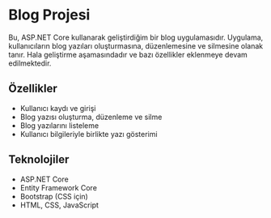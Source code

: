 # Blog Projesi

Bu, ASP.NET Core kullanarak geliştirdiğim bir blog uygulamasıdır. Uygulama, kullanıcıların blog yazıları oluşturmasına, düzenlemesine ve silmesine olanak tanır. Hala geliştirme aşamasındadır ve bazı özellikler eklenmeye devam edilmektedir.

## Özellikler

- Kullanıcı kaydı ve girişi
- Blog yazısı oluşturma, düzenleme ve silme
- Blog yazılarını listeleme
- Kullanıcı bilgileriyle birlikte yazı gösterimi

## Teknolojiler

- ASP.NET Core
- Entity Framework Core
- Bootstrap (CSS için)
- HTML, CSS, JavaScript
